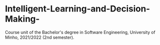 # Intelligent-Learning-and-Decision-Making-
Course unit of the Bachelor's degree in Software Engineering, University of Minho, 2021/2022 (2nd semester).
